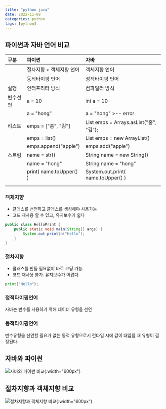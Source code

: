 ```yaml
---
title: "python java"
date: 2022-11-08
categories: python
tags: [python]
---
```


## 파이썬과 자바 언어 비교  

| 구분           | 파이썬                           |  자바                                   |
| :------------  | :------------------------------- | :-------------------------------------- |
|                | 절차지향 + 객체지향 언어         | 객체지향 언어                           |
|                | 동적타이핑 언어                  | 정적타이핑 언어                         |
| 실행           | 인터프리터 방식                  | 컴파일러 방식                           |
| 변수선언       | a = 10                           | int a = 10                              |
|                | a = "hong"                       | a = "hong"   &gt;-- error               |
| 리스트         | emps = ["홍", "김"]              | List emps = Arrays.asList("홍", "김");  |
|                | emps = list()                    | List emps = new ArrayList()             |
|                | emps.append("apple")             | emps.add("apple")                       |
| 스트링         | name = str()                     | String name = new String()              |
|                | name = "hong"                    | String name = "hong"                    |
|                | print( name.toUpper() )          | System.out.print( name.toUpper() )      |
|                |                                  |                                         |
|                |                                  |                                         |

### 객체지향
- 클래스를 선언하고 클래스를 생성해야 사용가능
- 코드 재사용 할 수 있고, 유지보수가 쉽다
```java
public class HelloPrint {
	public static void main(String[] args) {
		System.out.println("Hello");
	}
}
```

### 절차지향  
- 클래스를 만들 필요없이 바로 코딩 가능. 
- 코드 재사용 불가. 유지보수가 어렵다.
```python
print("Hello");
```

### 정적타이핑언어
자바는 변수를 사용하기 위해 데이터 유형을 선언

### 동적타이핑언어
변수유형을 선언할 필요가 없는 동적 유형으로서 런타임 시에 값이 대입될 때 유형이 결정된다.

## 자바와 파이썬 
 ![자바와 파이썬 비교]("/img/python/python_vs_java.png"){:width="600px"}  


## 절차지향과 객체지향 비교
 ![절차지향과 객체지향 비교]("/img/python/proc_vs_obj.png"){:width="600px"}  
